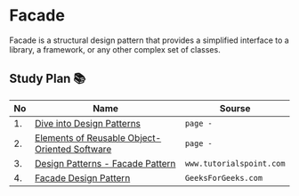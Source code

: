 # Facade 
Facade is a structural design pattern that provides a simplified
interface to a library, a framework, or any other complex set of
classes.

## Study Plan 📚
|No|Name|Sourse|
|---|---|---|
|1.|[Dive into Design Patterns](https://github.com/abbos0123/Computer-Science-Books/blob/main/Design-Patterns/Dive%20into%20Design%20Patterns.pdf)|```page -```|
|2.|[Elements of Reusable Object-Oriented Software](https://github.com/abbos0123/Computer-Science-Books/blob/main/Design-Patterns/Elements%20of%20Resusable%20Object-Oriented%20Software.pdf)|```page -```|
|3.|[Design Patterns - Facade Pattern](https://github.com/abbos0123/Design-Patterns/blob/main/Practice/Structural-Design-Patterns/Facade/Design%20Patterns%20-%20Facade%20Pattern.pdf)|```www.tutorialspoint.com```|
|4.|[Facade Design Pattern](https://github.com/abbos0123/Design-Patterns/blob/main/Practice/Structural-Design-Patterns/Facade/Facade%20Design%20Pattern%20_%20Introduction%20-%20GeeksforGeeks.pdf)|```GeeksForGeeks.com```|
